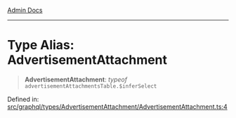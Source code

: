 [Admin Docs](/)

***

# Type Alias: AdvertisementAttachment

> **AdvertisementAttachment**: *typeof* `advertisementAttachmentsTable.$inferSelect`

Defined in: [src/graphql/types/AdvertisementAttachment/AdvertisementAttachment.ts:4](https://github.com/NishantSinghhhhh/talawa-api/blob/d7e8fb10f99b66342acb17768b9755553b21ad54/src/graphql/types/AdvertisementAttachment/AdvertisementAttachment.ts#L4)
